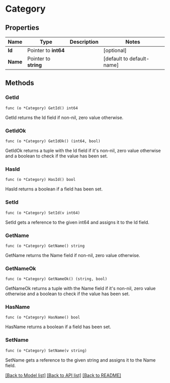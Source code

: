 # Category

## Properties

Name | Type | Description | Notes
------------ | ------------- | ------------- | -------------
**Id** | Pointer to **int64** |  | [optional]
**Name** | Pointer to **string** |  |  [default to default-name]

## Methods

### GetId

`func (o *Category) GetId() int64`

GetId returns the Id field if non-nil, zero value otherwise.

### GetIdOk

`func (o *Category) GetIdOk() (int64, bool)`

GetIdOk returns a tuple with the Id field if it's non-nil, zero value otherwise
and a boolean to check if the value has been set.

### HasId

`func (o *Category) HasId() bool`

HasId returns a boolean if a field has been set.

### SetId

`func (o *Category) SetId(v int64)`

SetId gets a reference to the given int64 and assigns it to the Id field.

### GetName

`func (o *Category) GetName() string`

GetName returns the Name field if non-nil, zero value otherwise.

### GetNameOk

`func (o *Category) GetNameOk() (string, bool)`

GetNameOk returns a tuple with the Name field if it's non-nil, zero value otherwise
and a boolean to check if the value has been set.

### HasName

`func (o *Category) HasName() bool`

HasName returns a boolean if a field has been set.

### SetName

`func (o *Category) SetName(v string)`

SetName gets a reference to the given string and assigns it to the Name field.


[[Back to Model list]](../README.md#documentation-for-models) [[Back to API list]](../README.md#documentation-for-api-endpoints) [[Back to README]](../README.md)



